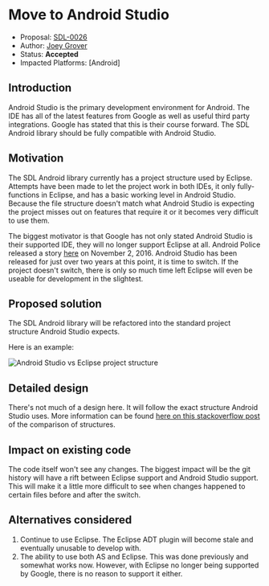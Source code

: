 
# Move to Android Studio

* Proposal: [SDL-0026](0026-android_move_to_android_studio.md)
* Author: [Joey Grover](https://github.com/joeygrover)
* Status: **Accepted**
* Impacted Platforms: [Android]

## Introduction

Android Studio is the primary development environment for Android. The IDE has all of the latest features from Google as well as useful third party integrations. Google has stated that this is their course forward. The SDL Android library should be fully compatible with Android Studio.

## Motivation

The SDL Android library currently has a project structure used by Eclipse. Attempts have been made to let the project work in both IDEs, it only fully-functions in Eclipse, and has a basic working level in Android Studio. Because the file structure doesn't match what Android Studio is expecting the project misses out on features that require it or it becomes very difficult to use them.

The biggest motivator is that Google has not only stated Android Studio is their supported IDE, they will no longer support Eclipse at all. Android Police released a story [here](http://www.androidpolice.com/2016/11/02/google-officially-ends-support-for-eclipse-android-developer-tools-in-favor-of-android-studio/)  on November 2, 2016. Android Studio has been released for just over two years at this point, it is time to switch. If the project doesn't switch, there is only so much time left Eclipse will even be useable for development in the slightest.


## Proposed solution

The SDL Android library will be refactored into the standard project structure Android Studio expects. 

Here is an example:

![Android Studio vs Eclipse project structure](http://novasys.in/blogs/wp-content/uploads/2013/11/project-structure.png "Android Studio vs Eclipse project structure")

## Detailed design

There's not much of a design here. It will follow the exact structure Android Studio uses. More information can be found [here on this stackoverflow post](http://stackoverflow.com/questions/17431838/android-studio-project-structure-v-s-eclipse-project-structure) of the comparison of structures.

## Impact on existing code

The code itself won't see any changes. The biggest impact will be the git history will have a rift between Eclipse support and Android Studio support. This will make it a little more difficult to see when changes happened to certain files before and after the switch.

## Alternatives considered

1. Continue to use Eclipse. The Eclipse ADT plugin will become stale and eventually unusable to develop with.
2. The ability to use both AS and Eclipse. This was done previously and somewhat works now. However, with Eclipse no longer being supported by Google, there is no reason to support it either.
